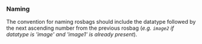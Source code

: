 ### Naming

The convention for naming rosbags should include the datatype followed by the next ascending number from the previous rosbag (*e.g. `image2` if datatype is 'image' and 'image1' is already present*).

